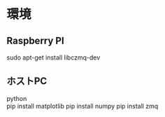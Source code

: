 # 環境  

## Raspberry PI  

sudo apt-get install libczmq-dev  


## ホストPC  

python  
pip install matplotlib
pip install numpy
pip install zmq
